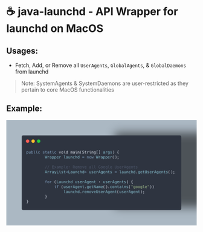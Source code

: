 # ☕ java-launchd - API Wrapper for launchd on MacOS

## Usages:
- Fetch, Add, or Remove all `UserAgents`, `GlobalAgents`, & `GlobalDaemons` from launchd
> Note: SystemAgents & SystemDaemons are user-restricted as they pertain to core MacOS functionalities

## Example:
![Example](https://github.com/csairlie/java-launchd/blob/main/docs/example.png)
